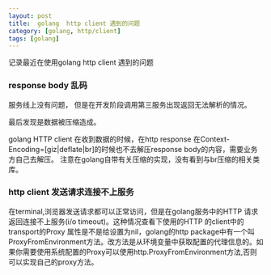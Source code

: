 ```yaml
---
layout: post
title:  golang  http client 遇到的问题
category: [golang, http/client]
tags: [golang]
---
```


记录最近在使用golang http client 遇到的问题


### response body 乱码

服务线上没有问题， 但是在开发阶段调用第三服务出现返回无法解析的情况。 

最后发现是数据被压缩造成。

golang HTTP client 在收到数据的时候，在http response 在Context-Encoding=[giz|deflate|br]的时候也不去解压response body的内容，需要业务方自己去解压。 注意在golang自带有关压缩的实现，没有看到与br压缩的相关类库。




### http client 发送请求连接不上服务

在terminal,浏览器发送请求都可以正常访问，但是在golang服务中的HTTP 请求返回连接不上服务(i/o timeout)。这种情况查看下使用的HTTP 的client中的transport的Proxy 属性是不是给设置为nil，golang的http package中有一个叫ProxyFromEnvironment方法。改方法是从环境变量中获取配置的代理信息的。如果你需要使用系统配置的Proxy可以使用http.ProxyFromEnvironment方法,否则可以实现自己的proxy方法。

